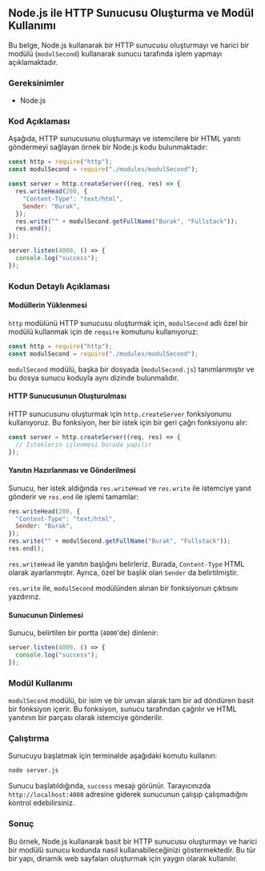 ## Node.js ile HTTP Sunucusu Oluşturma ve Modül Kullanımı

Bu belge, Node.js kullanarak bir HTTP sunucusu oluşturmayı ve harici bir modülü (`modulSecond`) kullanarak sunucu tarafında işlem yapmayı açıklamaktadır.

### Gereksinimler

- Node.js

### Kod Açıklaması

Aşağıda, HTTP sunucusunu oluşturmayı ve istemcilere bir HTML yanıtı göndermeyi sağlayan örnek bir Node.js kodu bulunmaktadır:

```javascript
const http = require("http");
const modulSecond = require("./modules/modulSecond");

const server = http.createServer((req, res) => {
  res.writeHead(200, {
    "Content-Type": "text/html",
    Sender: "Burak",
  });
  res.write("" + modulSecond.getFullName("Burak", "Fullstack"));
  res.end();
});

server.listen(4000, () => {
  console.log("success");
});
```

### Kodun Detaylı Açıklaması

#### Modüllerin Yüklenmesi

`http` modülünü HTTP sunucusu oluşturmak için, `modulSecond` adlı özel bir modülü kullanmak için de `require` komutunu kullanıyoruz:

```javascript
const http = require("http");
const modulSecond = require("./modules/modulSecond");
```

`modulSecond` modülü, başka bir dosyada (`modulSecond.js`) tanımlanmıştır ve bu dosya sunucu koduyla aynı dizinde bulunmalıdır.

#### HTTP Sunucusunun Oluşturulması

HTTP sunucusunu oluşturmak için `http.createServer` fonksiyonunu kullanıyoruz. Bu fonksiyon, her bir istek için bir geri çağrı fonksiyonu alır:

```javascript
const server = http.createServer((req, res) => {
  // İsteklerin işlenmesi burada yapılır
});
```

#### Yanıtın Hazırlanması ve Gönderilmesi

Sunucu, her istek aldığında `res.writeHead` ve `res.write` ile istemciye yanıt gönderir ve `res.end` ile işlemi tamamlar:

```javascript
res.writeHead(200, {
  "Content-Type": "text/html",
  Sender: "Burak",
});
res.write("" + modulSecond.getFullName("Burak", "Fullstack"));
res.end();
```

`res.writeHead` ile yanıtın başlığını belirleriz. Burada, `Content-Type` HTML olarak ayarlanmıştır. Ayrıca, özel bir başlık olan `Sender` da belirtilmiştir.

`res.write` ile, `modulSecond` modülünden alınan bir fonksiyonun çıktısını yazdırırız.

#### Sunucunun Dinlemesi

Sunucu, belirtilen bir portta (`4000`'de) dinlenir:

```javascript
server.listen(4000, () => {
  console.log("success");
});
```

### Modül Kullanımı

`modulSecond` modülü, bir isim ve bir unvan alarak tam bir ad döndüren basit bir fonksiyon içerir. Bu fonksiyon, sunucu tarafından çağrılır ve HTML yanıtının bir parçası olarak istemciye gönderilir.

### Çalıştırma

Sunucuyu başlatmak için terminalde aşağıdaki komutu kullanın:

```sh
node server.js
```

Sunucu başlatıldığında, `success` mesajı görünür. Tarayıcınızda `http://localhost:4000` adresine giderek sunucunun çalışıp çalışmadığını kontrol edebilirsiniz.

### Sonuç

Bu örnek, Node.js kullanarak basit bir HTTP sunucusu oluşturmayı ve harici bir modülü sunucu kodunda nasıl kullanabileceğinizi göstermektedir. Bu tür bir yapı, dinamik web sayfaları oluşturmak için yaygın olarak kullanılır.
